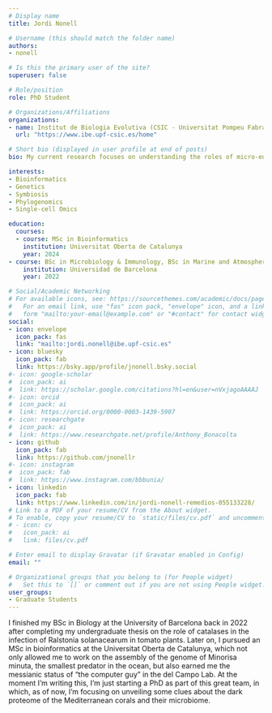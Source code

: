 ```yaml
---
# Display name
title: Jordi Nonell

# Username (this should match the folder name)
authors:
- nonell

# Is this the primary user of the site?
superuser: false

# Role/position
role: PhD Student

# Organizations/Affiliations
organizations:
- name: Institut de Biologia Evolutiva (CSIC - Universitat Pompeu Fabra)
  url: "https://www.ibe.upf-csic.es/home"

# Short bio (displayed in user profile at end of posts)
bio: My current research focuses on understanding the roles of micro-eukaryotes and bacteria in marine organisms. Initially, I will be researching the coral holobiont during bleaching from a single-cell perspective.

interests:
- Bioinformatics
- Genetics
- Symbiosis
- Phylogenomics
- Single-cell Omics

education:
  courses:
  - course: MSc in Bioinformatics
    institution: Universitat Oberta de Catalunya
    year: 2024
- course: BSc in Microbiology & Immunology, BSc in Marine and Atmospheric Science (graduated with honors)
    institution: Universidad de Barcelona
    year: 2022

# Social/Academic Networking
# For available icons, see: https://sourcethemes.com/academic/docs/page-builder/#icons
#   For an email link, use "fas" icon pack, "envelope" icon, and a link in the
#   form "mailto:your-email@example.com" or "#contact" for contact widget.
social:
- icon: envelope
  icon_pack: fas
  link: "mailto:jordi.nonell@ibe.upf-csic.es"
- icon: bluesky
  icon_pack: fab
  link: https://bsky.app/profile/jnonell.bsky.social
#- icon: google-scholar
#  icon_pack: ai
#  link: https://scholar.google.com/citations?hl=en&user=nVxjagoAAAAJ
#- icon: orcid
#  icon_pack: ai
#  link: https://orcid.org/0000-0003-1439-5907
#- icon: researchgate
#  icon_pack: ai
#  link: https://www.researchgate.net/profile/Anthony_Bonacolta
- icon: github
  icon_pack: fab
  link: https://github.com/jnonellr
#- icon: instagram
#  icon_pack: fab
#  link: https://www.instagram.com/bbbunia/
- icon: linkedin
  icon_pack: fab
  link: https://www.linkedin.com/in/jordi-nonell-remedios-055133228/
# Link to a PDF of your resume/CV from the About widget.
# To enable, copy your resume/CV to `static/files/cv.pdf` and uncomment the lines below.
# - icon: cv
#   icon_pack: ai
#   link: files/cv.pdf

# Enter email to display Gravatar (if Gravatar enabled in Config)
email: ""

# Organizational groups that you belong to (for People widget)
#   Set this to `[]` or comment out if you are not using People widget.
user_groups:
- Graduate Students
---
```


I finished my BSc in Biology at the University of Barcelona back in 2022 after completing my undergraduate thesis on the role of catalases in the infection of Ralstonia solanacearum in tomato plants. Later on, I pursued an MSc in bioinformatics at the Universitat Oberta de Catalunya, which not only allowed me to work on the assembly of the genome of Minorisa minuta, the smallest predator in the ocean, but also earned me the messianic status of “the computer guy” in the del Campo Lab. At the moment I’m writing this, I’m just starting a PhD as part of this great team, in which, as of now, I’m focusing on unveiling some clues about the dark proteome of the Mediterranean corals and their microbiome.
